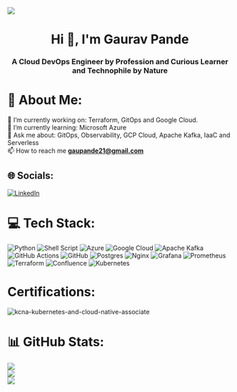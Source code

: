 [![](https://visitcount.itsvg.in/api?id=iamgauravpande&icon=2&color=6)](https://visitcount.itsvg.in)

<h1 align="center">Hi 👋, I'm Gaurav Pande</h1>
<h3 align="center">A Cloud DevOps Engineer by Profession and Curious Learner and Technophile by Nature</h3>

# 💫 About Me:
🔭 I’m currently working on: Terraform, GitOps and Google Cloud.<br>🌱 I’m currently learning: Microsoft Azure<br>💬 Ask me about: GitOps, Observability, GCP Cloud, Apache Kafka, IaaC and Serverless<br> 📫 How to reach me **gaupande21@gmail.com** <br> 

## 🌐 Socials:
[![LinkedIn](https://img.shields.io/badge/LinkedIn-%230077B5.svg?logo=linkedin&logoColor=white)](https://linkedin.com/in/https://www.linkedin.com/in/gaurav-pande-bb1563bb/) 

# 💻 Tech Stack:
![Python](https://img.shields.io/badge/python-3670A0?style=for-the-badge&logo=python&logoColor=ffdd54) ![Shell Script](https://img.shields.io/badge/shell_script-%23121011.svg?style=for-the-badge&logo=gnu-bash&logoColor=white) ![Azure](https://img.shields.io/badge/azure-%230072C6.svg?style=for-the-badge&logo=microsoftazure&logoColor=white) ![Google Cloud](https://img.shields.io/badge/GoogleCloud-%234285F4.svg?style=for-the-badge&logo=google-cloud&logoColor=white) ![Apache Kafka](https://img.shields.io/badge/Apache%20Kafka-000?style=for-the-badge&logo=apachekafka) ![GitHub Actions](https://img.shields.io/badge/github%20actions-%232671E5.svg?style=for-the-badge&logo=githubactions&logoColor=white) ![GitHub](https://img.shields.io/badge/github-%23121011.svg?style=for-the-badge&logo=github&logoColor=white) ![Postgres](https://img.shields.io/badge/postgres-%23316192.svg?style=for-the-badge&logo=postgresql&logoColor=white) ![Nginx](https://img.shields.io/badge/nginx-%23009639.svg?style=for-the-badge&logo=nginx&logoColor=white) ![Grafana](https://img.shields.io/badge/grafana-%23F46800.svg?style=for-the-badge&logo=grafana&logoColor=white) ![Prometheus](https://img.shields.io/badge/Prometheus-E6522C?style=for-the-badge&logo=Prometheus&logoColor=white) ![Terraform](https://img.shields.io/badge/terraform-%235835CC.svg?style=for-the-badge&logo=terraform&logoColor=white) ![Confluence](https://img.shields.io/badge/confluence-%23172BF4.svg?style=for-the-badge&logo=confluence&logoColor=white) ![Kubernetes](https://img.shields.io/badge/kubernetes-%23326ce5.svg?style=for-the-badge&logo=kubernetes&logoColor=white)

# Certifications: 

![kcna-kubernetes-and-cloud-native-associate](https://github.com/iamgauravpande/iamgauravpande/assets/142805967/78bd8b94-8d10-4d61-844d-30d6da298ee1)

# 📊 GitHub Stats:
![](https://github-readme-stats.vercel.app/api?username=iamgauravpande&theme=dracula&hide_border=false&include_all_commits=true&count_private=true)<br/>
![](https://github-readme-streak-stats.herokuapp.com/?user=iamgauravpande&theme=dracula&hide_border=false)<br/>
![](https://github-readme-stats.vercel.app/api/top-langs/?username=iamgauravpande&theme=dracula&hide_border=false&include_all_commits=true&count_private=true&layout=compact)
